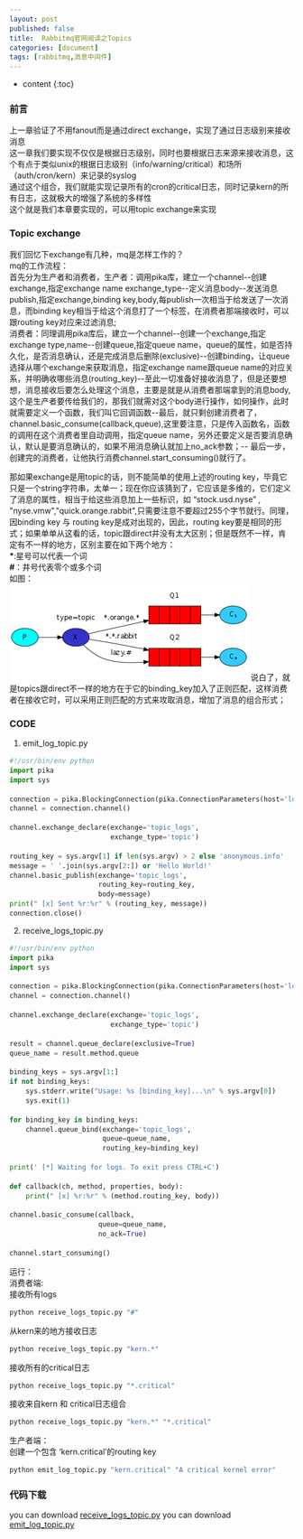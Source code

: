 ```yaml
---
layout: post
published: false
title:  Rabbitmq官网阅读之Topics
categories: [document]
tags: [rabbitmq,消息中间件]
---
```

* content
{:toc}

### 前言

上一章验证了不用fanout而是通过direct exchange，实现了通过日志级别来接收消息<br>
这一章我们要实现不仅仅是根据日志级别，同时也要根据日志来源来接收消息，这个有点于类似unix的根据日志级别（info/warning/critical）和场所（auth/cron/kern）来记录的syslog<br>
通过这个组合，我们就能实现记录所有的cron的critical日志，同时记录kern的所有日志，这就极大的增强了系统的多样性<br>
这个就是我们本章要实现的，可以用topic exchange来实现

### Topic exchange
我们回忆下exchange有几种，mq是怎样工作的？<br>
mq的工作流程：<br>
首先分为生产者和消费者，生产者：调用pika库，建立一个channel--创建exchange,指定exchange name exchange_type--定义消息body--发送消息publish,指定exchange,binding key,body,每publish一次相当于给发送了一次消息，而binding key相当于给这个消息打了一个标签，在消费者那端接收时，可以跟routing key对应来过滤消息;<br>
消费者：同理调用pika库后，建立一个channel--创建一个exchange,指定exchange type,name--创建queue,指定queue name，queue的属性，如是否持久化，是否消息确认，还是完成消息后删除(exclusive)--创建binding，让queue选择从哪个exchange来获取消息，指定exchange name跟queue name的对应关系，并明确收哪些消息(routing_key)--至此一切准备好接收消息了，但是还要想想，消息接收后要怎么处理这个消息，主要是就是从消费者那端拿到的消息body,这个是生产者要传给我们的，那我们就需对这个body进行操作，如何操作，此时就需要定义一个函数，我们叫它回调函数--最后，就只剩创建消费者了，channel.basic_consume(callback,queue),这里要注意，只是传入函数名，函数的调用在这个消费者里自动调用，指定queue name，另外还要定义是否要消息确认，默认是要消息确认的，如果不用消息确认就加上no_ack参数；-- 最后一步，创建完的消费者，让他执行消费channel.start_consuming()就行了。<br>

那如果exchange是用topic的话，则不能简单的使用上述的routing key，毕竟它只是一个string字符串，太单一；现在你应该猜到了，它应该是多维的，它们定义了消息的属性，相当于给这些消息加上一些标识，如 “stock.usd.nyse” , "nyse.vmw","quick.orange.rabbit",只需要注意不要超过255个字节就行。同理，因binding key 与 routing key是成对出现的，因此，routing key要是相同的形式；如果单单从这看的话，topic跟direct并没有太大区别；但是既然不一样，肯定有不一样的地方，区别主要在如下两个地方：<br>
**\***:星号可以代表一个词<br>
**\#**：井号代表零个或多个词<br>
如图：<br>
![](/styles/images/rabbitmq-topics1.png)
说白了，就是topics跟direct不一样的地方在于它的binding_key加入了正则匹配，这样消费者在接收它时，可以采用正则匹配的方式来攻取消息，增加了消息的组合形式；<br>

### CODE
1. emit_log_topic.py

```python
#!/usr/bin/env python
import pika
import sys

connection = pika.BlockingConnection(pika.ConnectionParameters(host='localhost'))
channel = connection.channel()

channel.exchange_declare(exchange='topic_logs',
                         exchange_type='topic')

routing_key = sys.argv[1] if len(sys.argv) > 2 else 'anonymous.info'
message = ' '.join(sys.argv[2:]) or 'Hello World!'
channel.basic_publish(exchange='topic_logs',
                      routing_key=routing_key,
                      body=message)
print(" [x] Sent %r:%r" % (routing_key, message))
connection.close()
```

2. receive_logs_topic.py

```python
#!/usr/bin/env python
import pika
import sys

connection = pika.BlockingConnection(pika.ConnectionParameters(host='localhost'))
channel = connection.channel()

channel.exchange_declare(exchange='topic_logs',
                         exchange_type='topic')

result = channel.queue_declare(exclusive=True)
queue_name = result.method.queue

binding_keys = sys.argv[1:]
if not binding_keys:
    sys.stderr.write("Usage: %s [binding_key]...\n" % sys.argv[0])
    sys.exit(1)

for binding_key in binding_keys:
    channel.queue_bind(exchange='topic_logs',
                       queue=queue_name,
                       routing_key=binding_key)

print(' [*] Waiting for logs. To exit press CTRL+C')

def callback(ch, method, properties, body):
    print(" [x] %r:%r" % (method.routing_key, body))

channel.basic_consume(callback,
                      queue=queue_name,
                      no_ack=True)

channel.start_consuming()
```

运行：<br>
消费者端:<br>
接收所有logs
```bash
python receive_logs_topic.py "#"
```
从kern来的地方接收日志
```bash
python receive_logs_topic.py "kern.*"
```
接收所有的critical日志
```bash
python receive_logs_topic.py "*.critical"
```
接收来自kern 和 critical日志组合
```bash
python receive_logs_topic.py "kern.*" "*.critical"
```

生产者端：<br>
创建一个包含 ‘kern.critical’的routing key
```bash
python emit_log_topic.py "kern.critical" "A critical kernel error"
```

### 代码下载
you can download [receive_logs_topic.py](/styles/receive_logs_topic.py)
you can download [emit_log_topic.py](/styles/emit_log_topic.py)
